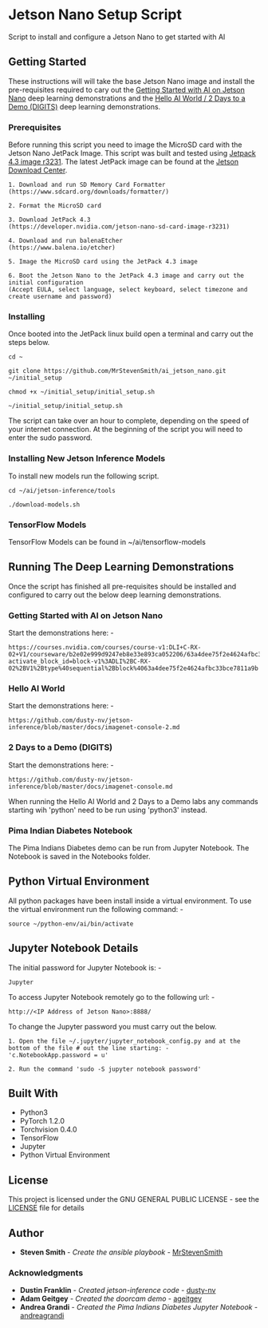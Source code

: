 # Jetson Nano Setup Script

Script to install and configure a Jetson Nano to get started with AI


## Getting Started

These instructions will will take the base Jetson Nano image and install the pre-requisites required to cary out the [Getting Started with AI on Jetson Nano](https://courses.nvidia.com/courses/course-v1:DLI+C-RX-02+V1/about) deep learning demonstrations and the [Hello AI World / 2 Days to a Demo (DIGITS)](https://github.com/dusty-nv/jetson-inference) deep learning demonstrations.

### Prerequisites

Before running this script you need to image the MicroSD card with the Jetson Nano JetPack Image.  This script was built and tested using [Jetpack 4.3 image r3231](https://developer.nvidia.com/jetson-nano-sd-card-image-r3231).  The latest JetPack image can be found at the [Jetson Download Center](https://developer.nvidia.com/embedded/downloads).

```
1. Download and run SD Memory Card Formatter
(https://www.sdcard.org/downloads/formatter/)

2. Format the MicroSD card

3. Download JetPack 4.3
(https://developer.nvidia.com/jetson-nano-sd-card-image-r3231)

4. Download and run balenaEtcher
(https://www.balena.io/etcher)

5. Image the MicroSD card using the JetPack 4.3 image

6. Boot the Jetson Nano to the JetPack 4.3 image and carry out the initial configuration
(Accept EULA, select language, select keyboard, select timezone and create username and password)
```

### Installing

Once booted into the JetPack linux build open a terminal and carry out the steps below.

```
cd ~

git clone https://github.com/MrStevenSmith/ai_jetson_nano.git ~/initial_setup

chmod +x ~/initial_setup/initial_setup.sh

~/initial_setup/initial_setup.sh
```

The script can take over an hour to complete, depending on the speed of your internet connection.  At the beginning of the script you will need to enter the sudo password.

### Installing New Jetson Inference Models

To install new models run the following script.

```
cd ~/ai/jetson-inference/tools

./download-models.sh
```

### TensorFlow Models

TensorFlow Models can be found in ~/ai/tensorflow-models


## Running The Deep Learning Demonstrations

Once the script has finished all pre-requisites should be installed and configured to carry out the below deep learning demonstrations.

### Getting Started with AI on Jetson Nano

Start the demonstrations here: -

```
https://courses.nvidia.com/courses/course-v1:DLI+C-RX-02+V1/courseware/b2e02e999d9247eb8e33e893ca052206/63a4dee75f2e4624afbc33bce7811a9b/?activate_block_id=block-v1%3ADLI%2BC-RX-02%2BV1%2Btype%40sequential%2Bblock%4063a4dee75f2e4624afbc33bce7811a9b
```

### Hello AI World

Start the demonstrations here: -

```
https://github.com/dusty-nv/jetson-inference/blob/master/docs/imagenet-console-2.md
```

### 2 Days to a Demo (DIGITS)

Start the demonstrations here: -

```
https://github.com/dusty-nv/jetson-inference/blob/master/docs/imagenet-console.md
```

When running the Hello AI World and 2 Days to a Demo labs any commands starting wih 'python' need to be run using 'python3' instead.

### Pima Indian Diabetes Notebook

The Pima Indians Diabetes demo can be run from Jupyter Notebook.  The Notebook is saved in the Notebooks folder.


## Python Virtual Environment

All python packages have been install inside a virtual environment.  To use the virtual environment run the following command: -

```
source ~/python-env/ai/bin/activate
```


## Jupyter Notebook Details

The initial password for Jupyter Notebook is: -

```
Jupyter
```

To access Jupyter Notebook remotely go to the following url: -

```
http://<IP Address of Jetson Nano>:8888/
```

To change the Jupyter password you must carry out the below.

```
1. Open the file ~/.jupyter/jupyter_notebook_config.py and at the bottom of the file # out the line starting: -
'c.NotebookApp.password = u'

2. Run the command 'sudo -S jupyter notebook password'
```


## Built With

* Python3
* PyTorch 1.2.0
* Torchvision 0.4.0
* TensorFlow
* Jupyter
* Python Virtual Environment


## License

This project is licensed under the GNU GENERAL PUBLIC LICENSE - see the [LICENSE](LICENSE) file for details


## Author

* **Steven Smith** - *Create the ansible playbook* - [MrStevenSmith](https://github.com/MrStevenSmith)

### Acknowledgments
* **Dustin Franklin** - *Created jetson-inference code* - [dusty-nv](https://github.com/dusty-nv)
* **Adam Geitgey** - *Created the doorcam demo* - [ageitgey](https://gist.github.com/ageitgey)
* **Andrea Grandi** - *Created the Pima Indians Diabetes Jupyter Notebook* - [andreagrandi](https://github.com/andreagrandi)